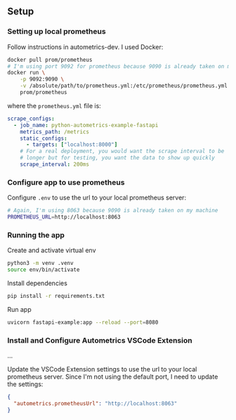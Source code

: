 ## Setup

### Setting up local prometheus

Follow instructions in autometrics-dev. I used Docker:

```sh
docker pull prom/prometheus
# I'm using port 9092 for prometheus because 9090 is already taken on my machine
docker run \
    -p 9092:9090 \
    -v /absolute/path/to/prometheus.yml:/etc/prometheus/prometheus.yml \
    prom/prometheus
```

where the `prometheus.yml` file is:

```yaml
scrape_configs:
  - job_name: python-autometrics-example-fastapi
    metrics_path: /metrics
    static_configs:
      - targets: ["localhost:8000"]
    # For a real deployment, you would want the scrape interval to be
    # longer but for testing, you want the data to show up quickly
    scrape_interval: 200ms
```

### Configure app to use prometheus

Configure `.env` to use the url to your local prometheus server:

```sh
# Again, I'm using 8063 because 9090 is already taken on my machine
PROMETHEUS_URL=http://localhost:8063
```

### Running the app

Create and activate virtual env

```sh
python3 -m venv .venv
source env/bin/activate
```

Install dependencies

```sh
pip install -r requirements.txt
```

Run app

```sh
uvicorn fastapi-example:app --reload --port=8080
```

### Install and Configure Autometrics VSCode Extension

...

Update the VSCode Extension settings to use the url to your local prometheus server. Since I'm not using the default port, I need to update the settings:

```json
{
  "autometrics.prometheusUrl": "http://localhost:8063"
}
```
